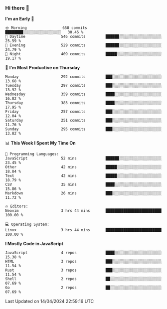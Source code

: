 ### Hi there 👋
<!--START_SECTION:waka-->
**I'm an Early 🐤** 

```text
🌞 Morning                650 commits         ████████░░░░░░░░░░░░░░░░░   30.46 % 
🌆 Daytime                546 commits         ██████░░░░░░░░░░░░░░░░░░░   25.59 % 
🌃 Evening                529 commits         ██████░░░░░░░░░░░░░░░░░░░   24.79 % 
🌙 Night                  409 commits         █████░░░░░░░░░░░░░░░░░░░░   19.17 % 
```
📅 **I'm Most Productive on Thursday** 

```text
Monday                   292 commits         ███░░░░░░░░░░░░░░░░░░░░░░   13.68 % 
Tuesday                  297 commits         ███░░░░░░░░░░░░░░░░░░░░░░   13.92 % 
Wednesday                359 commits         ████░░░░░░░░░░░░░░░░░░░░░   16.82 % 
Thursday                 383 commits         ████░░░░░░░░░░░░░░░░░░░░░   17.95 % 
Friday                   257 commits         ███░░░░░░░░░░░░░░░░░░░░░░   12.04 % 
Saturday                 251 commits         ███░░░░░░░░░░░░░░░░░░░░░░   11.76 % 
Sunday                   295 commits         ███░░░░░░░░░░░░░░░░░░░░░░   13.82 % 
```


📊 **This Week I Spent My Time On** 

```text
💬 Programming Languages: 
JavaScript               52 mins             ██████░░░░░░░░░░░░░░░░░░░   23.45 % 
Other                    42 mins             █████░░░░░░░░░░░░░░░░░░░░   18.84 % 
Text                     42 mins             █████░░░░░░░░░░░░░░░░░░░░   18.79 % 
CSV                      35 mins             ████░░░░░░░░░░░░░░░░░░░░░   15.86 % 
Markdown                 26 mins             ███░░░░░░░░░░░░░░░░░░░░░░   11.72 % 

🔥 Editors: 
Neovim                   3 hrs 44 mins       █████████████████████████   100.00 % 

💻 Operating System: 
Linux                    3 hrs 44 mins       █████████████████████████   100.00 % 
```

**I Mostly Code in JavaScript** 

```text
JavaScript               4 repos             ████░░░░░░░░░░░░░░░░░░░░░   15.38 % 
HTML                     3 repos             ███░░░░░░░░░░░░░░░░░░░░░░   11.54 % 
Rust                     3 repos             ███░░░░░░░░░░░░░░░░░░░░░░   11.54 % 
Shell                    2 repos             ██░░░░░░░░░░░░░░░░░░░░░░░   07.69 % 
Go                       2 repos             ██░░░░░░░░░░░░░░░░░░░░░░░   07.69 % 
```




 Last Updated on 14/04/2024 22:59:16 UTC
<!--END_SECTION:waka-->

<!--
**YoganshSharma/YoganshSharma** is a ✨ _special_ ✨ repository because its `README.md` (this file) appears on your GitHub profile.

Here are some ideas to get you started:

- 🔭 I’m currently working on ...
- 🌱 I’m currently learning ...
- 👯 I’m looking to collaborate on ...
- 🤔 I’m looking for help with ...
- 💬 Ask me about ...
- 📫 How to reach me: ...
- 😄 Pronouns: ...
- ⚡ Fun fact: ...
-->
